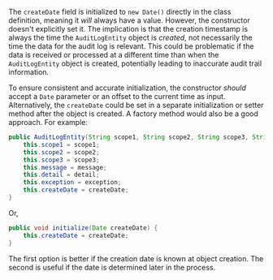 The `createDate` field is initialized to `new Date()` directly in the class definition, meaning it *will* always have a value. However, the constructor doesn't explicitly set it.  The implication is that the creation timestamp is always the time the `AuditLogEntity` object is *created*, not necessarily the time the data for the audit log is relevant.  This could be problematic if the data is received or processed at a different time than when the `AuditLogEntity` object is created, potentially leading to inaccurate audit trail information.

To ensure consistent and accurate initialization, the constructor *should* accept a `Date` parameter or an offset to the current time as input. Alternatively, the `createDate` could be set in a separate initialization or setter method after the object is created. A factory method would also be a good approach.  For example:

```java
public AuditLogEntity(String scope1, String scope2, String scope3, String message, String detail, String exception, Date createDate) {
    this.scope1 = scope1;
    this.scope2 = scope2;
    this.scope3 = scope3;
    this.message = message;
    this.detail = detail;
    this.exception = exception;
    this.createDate = createDate;
}
```

Or,

```java
public void initialize(Date createDate) {
    this.createDate = createDate;
}
```

The first option is better if the creation date is known at object creation. The second is useful if the date is determined later in the process.